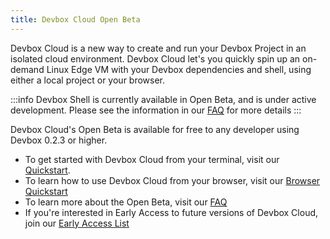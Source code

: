 ```yaml
---
title: Devbox Cloud Open Beta
---
```


Devbox Cloud is a new way to create and run your Devbox Project in an isolated cloud environment. Devbox Cloud let's you quickly spin up an on-demand Linux Edge VM with your Devbox dependencies and shell, using either a local project or your browser.

:::info
Devbox Shell is currently available in Open Beta, and is under active development. Please see the information in our [FAQ](beta_faq.md) for more details
:::

Devbox Cloud's Open Beta is available for free to any developer using Devbox 0.2.3 or higher. 
* To get started with Devbox Cloud from your terminal, visit our [Quickstart](getting_started.md). 
* To learn how to use Devbox Cloud from your browser, visit our [Browser Quickstart](browser_getting_started.md)
* To learn more about the Open Beta, visit our [FAQ](beta_faq.md)
* If you're interested in Early Access to future versions of Devbox Cloud, join our [Early Access List](https://admin.typeform.com/form/j3HLy8iu/share)

